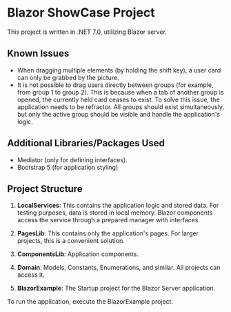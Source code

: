 # Blazor ShowCase Project 

This project is written in .NET 7.0, utilizing Blazor server.

## Known Issues

- When dragging multiple elements (by holding the shift key), a user card can only be grabbed by the picture.
- It is not possible to drag users directly between groups (for example, from group 1 to group 2). This is because when a tab of another group is opened, the currently held card ceases to exist. To solve this issue, the application needs to be refractor. All groups should exist simultaneously, but only the active group should be visible and handle the application's logic.

## Additional Libraries/Packages Used

- Mediator (only for defining interfaces).
- Bootstrap 5 (for application styling)

## Project Structure

1. **LocalServices**: This contains the application logic and stored data. For testing purposes, data is stored in local memory. Blazor components access the service through a prepared manager with interfaces.

2. **PagesLib**: This contains only the application's pages. For larger projects, this is a convenient solution.

3. **ComponentsLib**: Application components.

4. **Domain**: Models, Constants, Enumerations, and similar. All projects can access it.

5. **BlazorExample**: The Startup project for the Blazor Server application.

To run the application, execute the BlazorExample project.